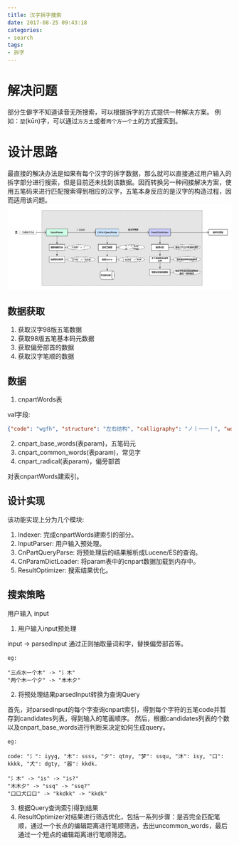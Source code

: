 ```yaml
---
title: 汉字拆字搜索
date: 2017-08-25 09:43:18
categories:
- search
tags:
- 拆字
---
```


# 解决问题
部分生僻字不知道读音无所搜索，可以根据拆字的方式提供一种解决方案。
例如：`堃`(kūn)字，可以通过`方方土`或者`两个方一个土`的方式搜索到。

# 设计思路
最直接的解决办法是如果有每个汉字的拆字数据，那么就可以直接通过用户输入的拆字部分进行搜索，但是目前还未找到该数据。因而转换另一种间接解决方案，使用五笔码来进行匹配搜索得到相应的汉字，五笔本身反应的是汉字的构造过程，因而适用该问题。
![cnpart-search-flow](../images/search/cnpart-search-flow.png)

## 数据获取
1. 获取汉字98版五笔数据
2. 获取98版五笔基本码元数据
3. 获取偏旁部首的数据
4. 获取汉字笔顺的数据

## 数据

1. cnpartWords表

  val字段:  
```json
{"code": "wgfh", "structure": "左右结构", "calligraphy": "ノ丨一一丨", "word": "㐵", "description": ""}
```
2. cnpart_base_words(表param)，五笔码元
3. cnpart_common_words(表param)，常见字
4. cnpart_radical(表param)，偏旁部首

对表cnpartWords建索引。

## 设计实现
该功能实现上分为几个模块: 

1. Indexer: 完成cnpartWords建索引的部分。
2. InputParser: 用户输入预处理。
3. CnPartQueryParse: 将预处理后的结果解析成Lucene/ES的查询。
4. CnParamDictLoader: 将param表中的cnpart数据加载到内存中。
5. ResultOptimizer: 搜索结果优化。

## 搜索策略
用户输入 input

1. 用户输入input预处理

  input -> parsedInput
  通过正则抽取量词和字，替换偏旁部首等。
  ```
  eg: 

  "三点水一个木" -> "氵木"
  "两个木一个夕" -> "木木夕"
  ```
2. 将预处理结果parsedInput转换为查询Query

  首先，对parsedInput的每个字查询cnpart索引，得到每个字符的五笔code并暂存到candidates列表，得到输入的笔画顺序。
  然后，根据candidates列表的个数以及cnpart_base_words进行判断来决定如何生成query。
  ```
  eg:

  code: "氵": iyyg, "木": ssss, "夕": qtny, "梦": ssqu, "沐": isy, "口": kkkk, "犬": dgty, "器": kkdk.

  "氵木" -> "is" -> "is?"
  "木木夕" -> "ssq" -> "ssq?"
  "口口犬口口" -> "kkdkk" -> "kkdk"
  ```
3. 根据Query查询索引得到结果
4. ResultOptimizer对结果进行筛选优化，包括一系列步骤：是否完全匹配笔顺，通过一个长点的编辑距离进行笔顺筛选，去出uncommon_words，最后通过一个短点的编辑距离进行笔顺筛选。